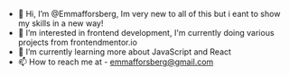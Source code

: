 - 👋 Hi, I’m @Emmafforsberg, Im very new to all of this but i eant to show my skills in a new way!
- 👀 I’m interested in frontend development, I'm currently doing various projects from frontendmentor.io
- 🌱 I’m currently learning more about JavaScript and React
- 📫 How to reach me at - emmafforsberg@gmail.com

<!---
Emmafforsberg/Emmafforsberg is a ✨ special ✨ repository because its `README.md` (this file) appears on your GitHub profile.
You can click the Preview link to take a look at your changes.
--->
